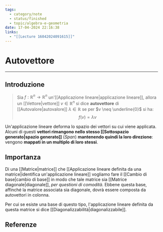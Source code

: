 ```yaml
---
tags:
  - category/note
  - status/finished
  - topic/algebra-e-geometria
date: 17-04-2024 22:16:38
links:
  - "[[Lecture 16042024091615]]"
---
```

# Autovettore
---
## Introduzione
> Sia $f: \mathbb{R}^{n} \to \mathbb{R}^{n}$ un'[[Applicazione lineare|applicazione lineare]], allora un [[Vettore|vettore]] $v \in \mathbb{R}^{n}$ si dice **autovettore** di [[Autovalore|autovalore]] $\lambda \in \mathbb{R}$ se per $v \neq \underline{0}$ si ha:
> $$f(v) = \lambda v$$

Un'applicazione lineare deforma lo spazio dei vettori su cui viene applicata. Alcuni di questi **vettori rimangono nello stesso [[Sottospazio generato|spazio generato]]** ($Span$) **mantenendo quindi la loro direzione**: vengono **mappati in un multiplo di loro stessi**.

## Importanza
Di una [[Matrice|matrice]] che [[Applicazione lineare definita da una matrice|identifica un'applicazione lineare]] vogliamo fare il [[Cambio di base|cambio di base]] in modo che tale matrice sia [[Matrice diagonale|diagonale]], _per questioni di comodità_. Ebbene questa base, affinché la matrice associata sia diagonale, dovrà essere composta da autovettori in colonna.

Per cui se esiste una base di questo tipo, l'applicazione lineare definita da questa matrice si dice [[Diagonalizzabilità|diagonalizzabile]].

## Referenze